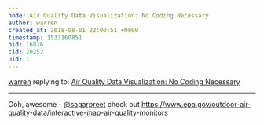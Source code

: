 ```yaml
---
node: Air Quality Data Visualization: No Coding Necessary
author: warren
created_at: 2018-08-01 22:00:51 +0000
timestamp: 1533160851
nid: 16826
cid: 20252
uid: 1
---
```




[warren](../profile/warren) replying to: [Air Quality Data Visualization: No Coding Necessary](../notes/jiteovien/08-01-2018/air-quality-data-visualization-no-coding-necessary)

----
Ooh, awesome - [@sagarpreet](/profile/sagarpreet) check out https://www.epa.gov/outdoor-air-quality-data/interactive-map-air-quality-monitors